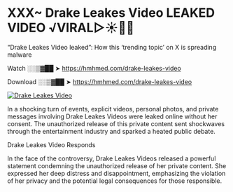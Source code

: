 # XXX~ Drake Leakes Video LEAKED VIDEO ️√VIRAL▷☀️👄💥

“Drake Leakes Video leaked”: How this ‘trending topic’ on X is spreading malware

Watch ░░▒▓██ ➤ https://hmhmed.com/drake-leakes-video

Download ░░▒▓██ ➤ https://hmhmed.com/drake-leakes-video

[![Drake Leakes Video](https://i.imgur.com/dJHk4Zq.gif)](https://hmhmed.com/drake-leakes-video)

In a shocking turn of events, explicit videos, personal photos, and private messages involving Drake Leakes Videos were leaked online without her consent. The unauthorized release of this private content sent shockwaves through the entertainment industry and sparked a heated public debate.

Drake Leakes Video Responds

In the face of the controversy, Drake Leakes Videos released a powerful statement condemning the unauthorized release of her private content. She expressed her deep distress and disappointment, emphasizing the violation of her privacy and the potential legal consequences for those responsible.